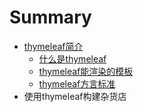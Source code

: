 # Summary

* [thymeleaf简介](introducing-thymeleaf.md)
  * [什么是thymeleaf](1.1whatisthymeleaf.md)
  * [thymeleaf能渲染的模板](1.2processTemp.md)
  * [thymeleaf方言标准](1.3dialects.md)
* 使用thymeleaf构建杂货店

